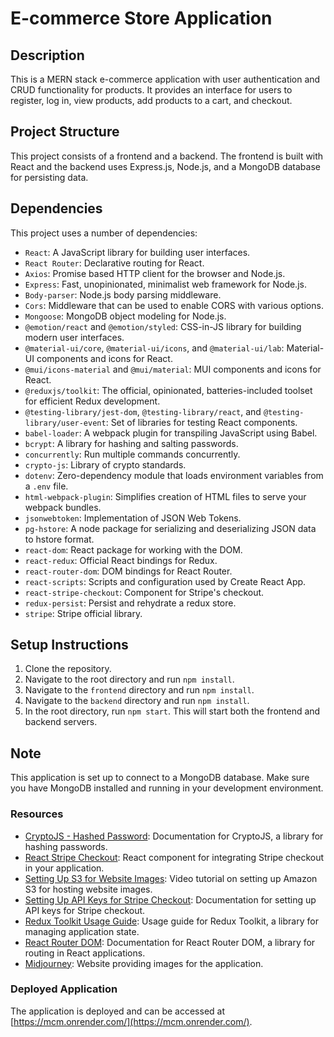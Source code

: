 # E-commerce Store Application

## Description

This is a MERN stack e-commerce application with user authentication and CRUD functionality for products. It provides an interface for users to register, log in, view products, add products to a cart, and checkout. 

## Project Structure

This project consists of a frontend and a backend. The frontend is built with React and the backend uses Express.js, Node.js, and a MongoDB database for persisting data.

## Dependencies

This project uses a number of dependencies:

- `React`: A JavaScript library for building user interfaces.
- `React Router`: Declarative routing for React.
- `Axios`: Promise based HTTP client for the browser and Node.js.
- `Express`: Fast, unopinionated, minimalist web framework for Node.js.
- `Body-parser`: Node.js body parsing middleware.
- `Cors`: Middleware that can be used to enable CORS with various options.
- `Mongoose`: MongoDB object modeling for Node.js.
- `@emotion/react` and `@emotion/styled`: CSS-in-JS library for building modern user interfaces.
- `@material-ui/core`, `@material-ui/icons`, and `@material-ui/lab`: Material-UI components and icons for React.
- `@mui/icons-material` and `@mui/material`: MUI components and icons for React.
- `@reduxjs/toolkit`: The official, opinionated, batteries-included toolset for efficient Redux development.
- `@testing-library/jest-dom`, `@testing-library/react`, and `@testing-library/user-event`: Set of libraries for testing React components.
- `babel-loader`: A webpack plugin for transpiling JavaScript using Babel.
- `bcrypt`: A library for hashing and salting passwords.
- `concurrently`: Run multiple commands concurrently.
- `crypto-js`: Library of crypto standards.
- `dotenv`: Zero-dependency module that loads environment variables from a `.env` file.
- `html-webpack-plugin`: Simplifies creation of HTML files to serve your webpack bundles.
- `jsonwebtoken`: Implementation of JSON Web Tokens.
- `pg-hstore`: A node package for serializing and deserializing JSON data to hstore format.
- `react-dom`: React package for working with the DOM.
- `react-redux`: Official React bindings for Redux.
- `react-router-dom`: DOM bindings for React Router.
- `react-scripts`: Scripts and configuration used by Create React App.
- `react-stripe-checkout`: Component for Stripe's checkout.
- `redux-persist`: Persist and rehydrate a redux store.
- `stripe`: Stripe official library.

## Setup Instructions

1. Clone the repository.
2. Navigate to the root directory and run `npm install`.
3. Navigate to the `frontend` directory and run `npm install`.
4. Navigate to the `backend` directory and run `npm install`.
5. In the root directory, run `npm start`. This will start both the frontend and backend servers.

## Note

This application is set up to connect to a MongoDB database. Make sure you have MongoDB installed and running in your development environment.

### Resources

- [CryptoJS - Hashed Password](https://cryptojs.gitbook.io/docs/): Documentation for CryptoJS, a library for hashing passwords.
- [React Stripe Checkout](https://www.npmjs.com/package/react-stripe-checkout): React component for integrating Stripe checkout in your application.
- [Setting Up S3 for Website Images](https://www.youtube.com/watch?v=cU92Ums-MWs): Video tutorial on setting up Amazon S3 for hosting website images.
- [Setting Up API Keys for Stripe Checkout](https://dashboard.stripe.com/test/apikeys): Documentation for setting up API keys for Stripe checkout.
- [Redux Toolkit Usage Guide](https://redux-toolkit.js.org/usage/usage-guide): Usage guide for Redux Toolkit, a library for managing application state.
- [React Router DOM](https://v5.reactrouter.com/web/guides/quick-start): Documentation for React Router DOM, a library for routing in React applications.
- [Midjourney](https://www.midjourney.com/): Website providing images for the application.

### Deployed Application

The application is deployed and can be accessed at [https://mcm.onrender.com/](https://mcm.onrender.com/).


